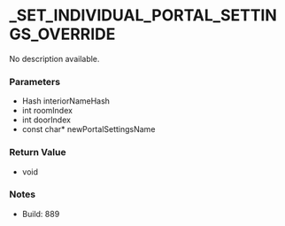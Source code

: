 # _SET_INDIVIDUAL_PORTAL_SETTINGS_OVERRIDE

No description available.

### Parameters
* Hash interiorNameHash
* int roomIndex
* int doorIndex
* const char* newPortalSettingsName

### Return Value
* void

### Notes
* Build: 889

